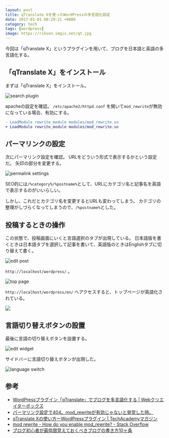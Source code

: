 ```yaml
---
layout: post
title: qTranslate Xを使ったWordPressの多言語化設定
date: 2017-01-01 00:29:21 +0800
category: tech
tags: [wordpress]
image: https://rikson.imgix.net/qt.jpg
---
```

今回は「qTranslate X」というプラグインを用いて、ブログを日本語と英語の多言語化する。

## 「qTranslate X」をインストール

まずは「qTranslate X」をインストール。

![search plugin](https://rikson.imgix.net/AF8E7AEC-D815-4BC6-AC1B-BE18DB36C00E-1024x644.png)

apacheの設定を確認。
`/etc/apache2/httpd.conf` を開いて`mod_rewrite`が無効になっている場合、有効にする。

```diff
- LoadModule rewrite_module modules/mod_rewrite.so
+ LoadModule rewrite_module modules/mod_rewrite.so
```

## パーマリンクの設定

次にパーマリンク設定を確認。
URLをどういう形式で表示するかという設定だ。
矢印の部分を変更する。

![permalink settings](https://rikson.imgix.net/F1563202-A615-4CB6-9241-E88FB1404D57-1024x594.png)

SEO的には`/%category%/%postname%`として、URLにカテゴリ名と記事名を英語で表示するのがいいらしい。

しかし、これだとカテゴリ名を変更するとURLも変わってしまう。
カテゴリの整理がしづらくなってしまうので、`/%postname%`とした。

## 投稿するときの操作

この状態で、投稿画面にいくと言語選択のタブが出現している。
日本語版を書くときは日本語タブを選択して記事を書いて、英語版のときはEnglishタブに切り替えて書く。

![edit post](https://rikson.imgix.net/16DE5DB9-1F76-4F30-A489-8FF709FFE5B2-1024x560.png)

`http://localhost/wordpress/` 。

![top page](https://rikson.imgix.net/E8330FB1-649E-413C-A2B0-983DE5D9706A-1024x688.png)

`http://localhost/wordpress/en/` へアクセスすると、トップページが英語化されている。

![](https://rikson.imgix.net/48D18809-AD51-4EE9-8177-277AD3D8F414-1024x661.png)

## 言語切り替えボタンの設置

最後に言語の切り替えボタンを設置する。

![edit widget](https://rikson.imgix.net/2EF8707F-4797-429B-9A1E-FE1AB1CB97A7-1024x582.png)

サイドバーに言語切り替えボタンが出現した。

![language switch](https://rikson.imgix.net/6E6DFD5C-1E66-46DA-AA2B-87DB67BAE0A4-1024x562.png)

## 参考

- [WordPressプラグイン「qTranslate」でブログを多言語化する \| Webクリエイターボックス](http://www.webcreatorbox.com/tech/qtranslate-multilingual-wordpress-plugin/)
- [パーマリンク設定で404。mod_rewriteが有効じゃないと発覚した時。](https://cquery.net/modrewrite_parmlink_404.html)
- [qTranslate Xの使い方ーWordPressプラグイン \| TechAcademyマガジン](https://techacademy.jp/magazine/8034)
- [mod rewrite - How do you enable mod_rewrite? - Stack Overflow](http://stackoverflow.com/questions/3131236/how-do-you-enable-mod-rewrite)
- [ブログ初心者が最低限覚えておくべきブログの書き方10ヶ条](https://naifix.com/blog-beginner/#URL)

